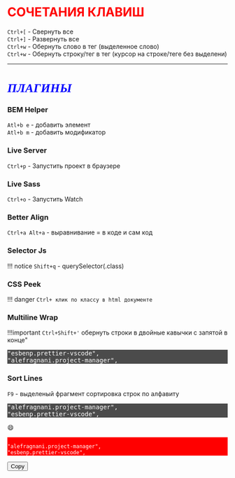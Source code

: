 # <font color="red" font-famaly ="Poppins">СОЧЕТАНИЯ КЛАВИШ</font>

`Ctrl+[` - Свернуть все<br> `Ctrl+]` - Развернуть все<br>`Ctrl+w` - Обернуть слово в тег&nbsp;(выделенное&nbsp;слово)<br> `Ctrl+w` - Обернуть строку/тег в тег (курсор на строке/теге&nbsp;без&nbsp;выделени)<br>

---

# <span style="color: blue; font-family: Open-Sans, serif;  font-style: italic;">ПЛАГИНЫ</span>

### **BEM Helper**<br>

`Atl+b e` - добавить элемент<br> `Atl+b m` - добавить модификатор<br>

### **Live Server**<br>

`Ctrl+p` - Запустить проект в браузере<br>

### **Live Sass**<br>

`Ctrl+o` - Запустить Watch<br>

### **Better Align**<br>

`Ctrl+a Alt+a` - выравнивание = в коде и сам код<br>

### **Selector Js**<br>

!!! notice `Shift+q` - querySelector(.class)<br>

### **CSS Peek**<br>

!!! danger `Ctrl+ клик по классу в html документе`

### **Multiline Wrap**<br>

!!!important <code>Ctrl+Shift+'</code> обернуть строки в двойные кавычки с запятой в конце"

<pre style="background-color: rgba(0, 0, 0, 0.7); color: #fff;">
"esbenp.prettier-vscode",<br>"alefragnani.project-manager",<br></pre>

### **Sort Lines**<br>

<code>F9</code> - выделеный фрагмент сортировка строк по алфавиту

<pre style=" background-color: rgba(0, 0, 0, 0.7); color: #fff;">
"alefragnani.project-manager",
"esbenp.prettier-vscode",
</pre>

:smile:

<pre style="color: #fff; background-color: red;"><code id="code">
"alefragnani.project-manager",
"esbenp.prettier-vscode",
</code></pre>
<div>
    <button class="btn-copy" data-clipboard-target="#code">Copy</button>
</div>
<script>
    var clipboard = new ClipboardJS('.btn-copy');
    clipboard.on('success', function(e) {
        alert('Code copied to clipboard!');
    });
    clipboard.on('error', function(e) {
        alert('Failed to copy code to clipboard!');
    });
</script>
